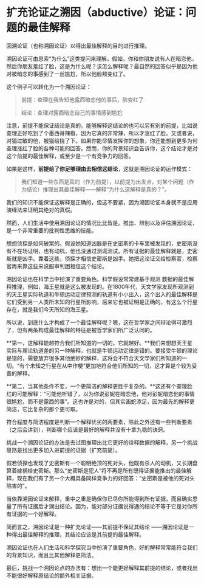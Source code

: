 # 扩充论证之溯因（abductive）论证：问题的最佳解释

回溯论证（也称溯因论证）以得出最佳解释的目的进行推理。

溯因论证可由思索“为什么”这类提问来理解。假如，你和你朋友说有人在暗恋他，然后你朋友羞红了脸，这是为什么呢？该怎么解释呢？最自然的回答似乎是因为他对被暗恋的事感到了一丝尴尬，所以他脸颊变红了。

这个例子可以转化为一个溯因论证：

> 前提：查理在我告知他露西暗恋他的事后，脸变红了
>
> 结论：查理对露西暗恋自己的事情感到尴尬

注意，前提不能保证结论是真的。能够解释这结论的也可以另有别的前提，比如说查理正好吃到了个墨西哥辣椒，因为它真的非常辣，所以才涨红了脸。又或者说，对猫过敏的他，被猫给挠了下。如果你能尽情发挥你的想象，你还能想到更多为何查理涨红了脸的各种可能的回答。然而，你的背景知识会告诉你，这个结论才是对这个前提的最佳解释，或至少是一个有竞争力的回答。

如果是这样，**前提给了你足够理由去相信这结论**，这就是溯因论证的运作模式：

> 我们知道一些东西是真的（作为前提），以前提为出发点，对某个问题（作为结论）推理出其最佳解释——解释“为什么这解释是真的？”。

我们的知识不能保证这解释是正确的，但这不要紧，因为溯因论证本身就不是应用演绎法来证明其绝对的真假。

然而，人们生活中使用溯因论证的情况比比皆是。推出、辨别以及评估溯因论证，是一个非常重要的批判性思维的技能。

想想侦探是如何破案的。假设她知道凶器是在史密斯的卡车里被发现的，史密斯没有不在场证明，也有动机，他也没通过测谎测试。所有证据的最佳解释就是，史密斯就是凶手。靠着这些，侦探才相信史密斯是凶手。她把这论证交给检察官，检察官再来靠这些来说服审判团相信这个结论。

溯因论证也在科学当中扮演了重要角色。科学假设常常建基于观测
数据的最佳解释推理，例如，海王星就是这么被发现的。在1800年代，天文学家发现所观测到的天王星实际轨道和牛顿运动定律预测的轨道有小小出入，这个出入的最佳解释是它们受到另一人类所未知的行星所影响，后来它也被证明是正确的，有这么个行星存在，就是我们今天所知的海王星。

所以说，到底什么才构成了一个最佳解释呢？嗯，这在哲学家之间辩论得可激烈了，但有两条构成最佳解释的特征是被哲学家们所广泛认同的。

**第一，这解释能越符合我们所知道的一切的，它就越好。**我们来想想天王星实际与理论轨道差的另一种解释，也就是牛顿运动定律是错的。要接受牛顿的理论是错的，需要放弃很多其他绝妙的解释，这将会不符合天文学家们所知道的一切。“有个未知之行星在从中作梗“更加地符合他们所知的一切，这才算是个较为妥善的解释。

**第二，当其他条件不变，一个更简洁的解释更胜于复杂的。**这还有个查理脸红的可能解释：“可能他听错了，以为你说彭妮在暗恋他，他对彭妮暗恋他的事情很尴尬，而不是露西的事”。这也许是对的，但其实画蛇添足，因为最先的解释更简洁，它比复杂的那个更可取。

符合程度与简洁程度是判断一个解释优劣的两要素，除此之外还有一些判断要素（之后会讲到），判断哪个应该是最好的解释并没有十拿九稳的诀窍。

挑战一个溯因论证的办法是去试图推理出比它更好的诠释数据的解释，另一个挑战思路是找出更多加入进前提的证据（扩充前提）。

假若侦探也发现了史密斯有一个聪明绝顶的死对头，他既有杀人的动机，又长期盘算着嫁祸给史密斯。那么“史密斯是犯人”将不再是所有既得证据能推出的最佳解释，现在我们有了另一个大概具备同样竞争力的好回答：“史密斯是被他的死对头陷害的”。

当依靠溯因论证来解释，重中之重是确保你已尽你所能得到所有证据，而且确实思量了所有证据后才溯出结论。因为，能对部分证据说得通的结论不等于它是对你所有证据的一个好解释。

简而言之，溯因论证是一种扩充论证——其前提不保证其结论
——溯因论证是一种得出最佳解释的推理，其结论应该是其前提的最佳解释。

溯因论证也在人们生活和科学探究当中扮演了重要角色，好的解释常常能符合我们的背景知识，而且比其他解释更简洁。

最后，挑战一个溯因论点的办法有：想出一个能更好解释其前提的结论，或者找出不能很好解释原结论的额外相关证据。